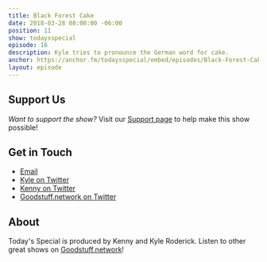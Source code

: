 ```yaml
---
title: Black Forest Cake
date: 2018-03-28 08:00:00 -06:00
position: 11
show: todaysspecial
episode: 16
description: Kyle tries to pronounce the German word for cake.
anchor: https://anchor.fm/todaysspecial/embed/episodes/Black-Forest-Cake-e18afu/a-a2rtf1
layout: episode
---
```




## Support Us
*Want to support the show?* Visit our [Support page](https://goodstuff.network/support) to help make this show possible!

## Get in Touch
* [Email](mailto:kyle@goodstuff.network)
* [Kyle on Twitter](http://twitter.com/dogburps)
* [Kenny on Twitter](http://twitter.com/pizzarobotics)
* [Goodstuff.network on Twitter](http://twitter.com/goodstufffm)

## About
Today's Special is produced by Kenny and Kyle Roderick. Listen to other great shows on [Goodstuff.network](http://goodstuff.network/shows)!
